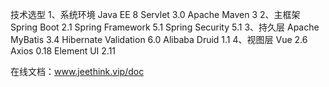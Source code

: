 
技术选型
1、系统环境
Java EE 8
Servlet 3.0
Apache Maven 3
2、主框架
Spring Boot 2.1
Spring Framework 5.1
Spring Security 5.1
3、持久层
Apache MyBatis 3.4
Hibernate Validation 6.0
Alibaba Druid 1.1
4、视图层
Vue 2.6
Axios 0.18
Element UI 2.11

在线文档：www.jeethink.vip/doc




